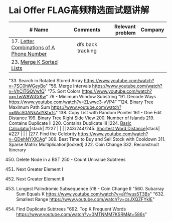 # Lai Offer FLAG高频精选面试题讲解


| # Name   |      Comments  | Relevant problem    |  Company |
|----------|:--------------:|--------------------:|---------:|
|17. [Letter Combinations of A Phone Number](https://www.youtube.com/watch?v=uMmFXWs_ZMY) |dfs back tracking    |   |  |
|23. [Merge K Sorted Lists](https://www.youtube.com/watch?v=Uz4fTr34270)|  |   |  |


"33. Search in Rotated Stored Array
https://www.youtube.com/watch?v=7SC0hWGeyBo"
"56. Merge Intervals
https://www.youtube.com/watch?v=VhCITGQVwfQ"
"75. Sort Colors
https://www.youtube.com/watch?v=yTwW8WiGrKw"
76 - Minimum Window Substring
"91.  Decode Ways
https://www.youtube.com/watch?v=ZLwwc3-vVP4"
"124. Binary Tree Maximum Path Sum
https://www.youtube.com/watch?v=WicS0ANkAdY&t=1s"
138. Copy List with Random Pointer
161 - One Edit Distance
199. Binary Tree Right Side View
200. Number of Islands
219. Contains Duplicate II
220. Contains Duplicate III
|224. [Basic Calculator]()|stack| #227  |   |  |
|243/244/245. [Shortest Word Distance](https://www.youtube.com/watch?v=URtu6Wqq_Mk)|stack| #227  |   |  |
|277. Find the Celebrity
https://www.youtube.com/watch?v=QDehNYXlCAg"
309. Best Time to Buy and Sell Stock with Cooldown
311. Sparse Matrix Multiplication[locked]
322. Coin Change
332. Reconstruct Itinerary

450. Delete Node in a BST
250 - Count Univalue Subtrees 

496. Next Greater Element I
503. Next Greater Element II
516. Longest Palindromic Subsequence
518 - Coin Change II
"560. Subarray Sum Equals K
https://www.youtube.com/watch?v=aYfwus5T3Bs"
"632. Smallest Range
https://www.youtube.com/watch?v=csJXQZFYklE"
652. Find Duplicate Subtrees
"692. Top K Frequent Words
https://www.youtube.com/watch?v=0MTNMM7KSRM&t=586s"

    